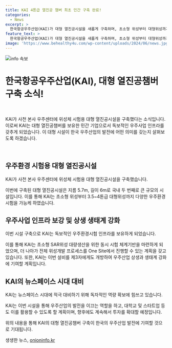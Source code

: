 ```yaml
---
title: KAI 4톤급 열진공 챔버 최초 민간 구축 완료!
categories:
  - News
excerpt: >
  한국항공우주산업(KAI)가 대형 열진공시설을 새롭게 구축하며, 초소형 위성부터 대형위성까지 다양한 우주환경 시험을 가능하게 했다. 이는 민간 기업으로서는 처음이며, 대형 위성의 개발 및 생산체계를 향상시키는 중요한 발전이다. KAI는 또한 대량 생산을 위한 시험 체계를 갖춰 더욱 발전할 계획이며, 민간 주도의 우주산업 발전을 위해 노력할 것이라 밝혔다.
feature_text: >
  한국항공우주산업(KAI)가 대형 열진공시설을 새롭게 구축하며, 초소형 위성부터 대형위성까지 다양한 우주환경 시험을 가능하게 했다. 이는 민간 기업으로서는 처음이며, 대형 위성의 개발 및 생산체계를 향상시키는 중요한 발전이다. KAI는 또한 대량 생산을 위한 시험 체계를 갖춰 더욱 발전할 계획이며, 민간 주도의 우주산업 발전을 위해 노력할 것이라 밝혔다.
image: 'https://www.behealthy4u.com/wp-content/uploads/2024/06/news.jpg'
---
```


<p><img src="https://www.behealthy4u.com/wp-content/uploads/2024/06/news.jpg" alt="info 속보" /></p>

<h1>한국항공우주산업(KAI), 대형 열진공챔버 구축 소식!</h1>

<p data-ke-size="size16">&nbsp;</p>

<p>KAI가 사천 본사 우주센터에 위성체 시험용 대형 열진공시설을 구축했다는 소식입니다. 이로써 KAI는 대형 열진공챔버를 보유한 민간 기업으로서 독보적인 우주사업 인프라를 갖추게 되었습니다. 이 대형 시설이 한국 우주산업의 발전에 어떤 의미를 갖는지 살펴보도록 하겠습니다.</p>

<p data-ke-size="size16">&nbsp;</p>

<h2 data-ke-size="size26">우주환경 시험용 대형 열진공시설</h2>

<p data-ke-size="size16">KAI가 사천 본사 우주센터에 위성체 시험용 대형 열진공시설을 구축했습니다.</p>

<p>이번에 구축된 대형 열진공시설은 지름 5.7m, 길이 6m로 국내 두 번째로 큰 규모의 시설입니다. 이를 통해 KAI는 초소형 위성부터 3.5~4톤급 대형위성까지 다양한 우주환경시험을 가능케 하였습니다.</p>

<h2 data-ke-size="size26">우주사업 인프라 보강 및 상생 생태계 강화</h2>

<p data-ke-size="size16">이번 시설 구축으로 KAI는 독보적인 우주환경시험 인프라를 보유하게 되었습니다.</p>

<p>이를 통해 KAI는 초소형 SAR위성 대량생산을 위한 동시 시험 체계기반을 마련하게 되었으며, 더 나아가 전체 위성개발 프로세스를 One Site에서 진행할 수 있는 계획을 갖고 있습니다. 또한, KAI는 이번 설비를 제3자에게도 개방하여 우주산업 상생과 생태계 강화에 기여할 계획입니다.</p>

<h2 data-ke-size="size26">KAI의 뉴스페이스 시대 대비</h2>

<p data-ke-size="size16">KAI는 뉴스페이스 시대에 적극 대비하기 위해 독자적인 역량 확보에 힘쓰고 있습니다.</p>

<p>KAI는 이번 시설을 통해 우주산업의 발전을 이끄는 역할을 하고, 대학교 및 스타트업 등도 이를 활용할 수 있도록 할 계획이며, 향후에도 계속해서 투자를 확대할 예정입니다.</p>

<p>위의 내용을 통해 KAI의 대형 열진공챔버 구축이 한국의 우주산업 발전에 기여할 것으로 기대됩니다.</p>
생생한 뉴스, <a href="https://onioninfo.kr" rel="dofollow">onioninfo.kr</a>


